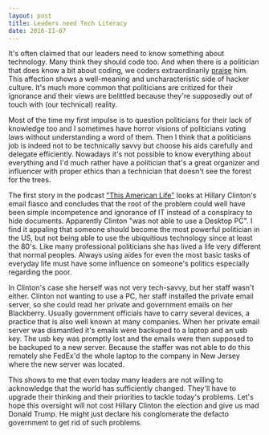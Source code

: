 ```yaml
---
layout: post
title: Leaders need Tech Literacy
date: 2016-11-07
---
```


It's often claimed that our leaders need to know something about technology. Many think they should code too. And when there is a politician that does know a bit about coding, we coders extraordinarily [praise](https://news.ycombinator.com/item?id=9419035) him. This affection shows a well-meaning and uncharacteristic side of hacker culture. It's much more common that politicians are critized for their ignorance and their views are belittled because they're supposedly out of touch with (our technical) reality.

Most of the time my first impulse is to question politicians for their lack of knowledge too and I sometimes have horror visions of politicians voting laws without understanding a word of them. Then I think that a politicians job is indeed not to be technically savvy but choose his aids carefully and delegate efficiently. Nowadays it's not possible to know everything about everything and I'd much rather have a politician that's a great organizer and influencer with proper ethics than a technician that doesn't see the forest for the trees.

The first story in the podcast ["This American Life"](https://www.thisamericanlife.org/radio-archives/episode/601/master-of-her-domain-name) looks at Hillary Clinton's email fiasco and concludes that the root of the problem could well have been simple incompetence and ignorance of IT instead of a conspiracy to hide documents. Apparently Clinton "was not able to use a Desktop PC". I find it appaling that someone should become the most powerful politician in the US, but not being able to use the ubiquitious technology since at least the 80's. Like many professional politicians she has lived a life very different that normal peoples. Always using aides for even the most basic tasks of everyday life must have some influence on someone's politics especially regarding the poor.

In Clinton's case she herself was not very tech-savvy, but her staff wasn't either. Clinton not wanting to use a PC, her staff installed the private email server, so she could read her private and government emails on her Blackberry. Usually government officials have to carry several devices, a practice that is also well known at many companies. When her private email server was dismantled it's emails were backuped to a laptop and an usb key. The usb key was promptly lost and the emails were then supposed to be backuped to a new server. Because the staffer was not able to do this remotely she FedEx'd the whole laptop to the company in New Jersey where the new server was located.

This shows to me that even today many leaders are not willing to acknowledge that the world has sufficiently changed. They'll have to upgrade their thinking and their priorities to tackle today's problems. Let's hope this oversight will not cost Hillary Clinton the election and give us mad Donald Trump. He might just declare his conglomerate the defacto government to get rid of such problems.